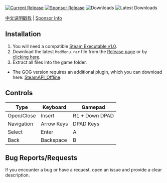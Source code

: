 [![Current Release](https://img.shields.io/github/v/release/sneakyevil/SD-ModMenu?label=Current%20Release&color=red)](https://github.com/sneakyevil/SD-ModMenu/releases/latest/download/ModMenu.rar)
[![Sponsor Release](https://img.shields.io/badge/Current%20Sponsor%20Release-v2.0.5-red)](README_sponsor.md)
![Downloads](https://img.shields.io/github/downloads/sneakyevil/SD-ModMenu/total?label=Total%20Downloads&color=red)
![Latest Downloads](https://img.shields.io/github/downloads/sneakyevil/SD-ModMenu/latest/total?color=red&label=Latest%20Downloads)

[中文说明戳我](README_cn.md) | [Sponsor Info](README_sponsor.md)

## Installation
1. You will need a compatible [Steam Executable v1.0](https://mega.nz/file/fK5SWARD#1fAWkxAHaKCIMDaJ5XAQKvjs6gK4RCQo5ZlvvtHWtVw). 
2. Download the latest `ModMenu.rar` file from the [Release page](https://github.com/sneakyevil/SD-ModMenu/releases/latest) or by [clicking here](https://github.com/sneakyevil/SD-ModMenu/releases/latest/download/ModMenu.rar).
3. Extract all files into the game folder.
- The GOG version requires an additional plugin, which you can download here: [SteamAPI_Offline](https://github.com/SDmodding/SteamAPI_Offline/releases/latest/download/Release.rar).


## Controls
| Type | Keyboard | Gamepad |
| ------------- | ------------- | ------------- |
| Open/Close | Insert | R1 + Down DPAD |
| Navigation | Arrow Keys | DPAD Keys |
| Select | Enter | A |
| Back | Backspace | B |

## Bug Reports/Requests
If you encounter a bug or have a request, open an issue and provide a clear description.

